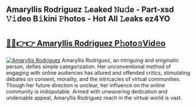 ## Amaryllis Rodriguez 𝙻eaked 𝙽u𝚍e - Part-xsd 𝚅𝚒deo B𝚒kini 𝙿hotos - Hot All 𝙻eaks ez4YO

# <h2><a href="http://ld5b3qu.urlbe.top/?page=Amaryllis+Rodriguez">🔗🔗👉👉 Amaryllis Rodriguez P𝚑oto𝚜Vid𝚎o</a></h2>

[![Amaryllis Rodriguez](https://i.imgur.com/eBuTRDB.gif)](http://ld5b3qu.urlbe.top/?page=Amaryllis+Rodriguez)
Amaryllis Rodriguez, an intriguing and enigmatic person, defies simple categorization. Her unconventional method of engaging with online audiences has allured and offended critics, stimulating debates on consent, morality, and the intricacies of virtual communities. Though her future direction is unclear, her influence on the online community is indisputable. Armed with unwavering dedication and undeniable appeal, Amaryllis Rodriguez reach in the virtual world is vast.
